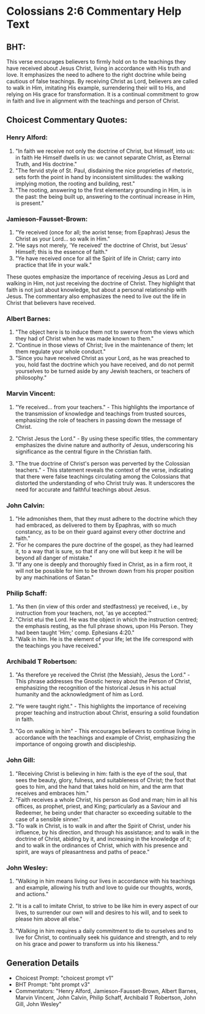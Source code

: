 # Colossians 2:6 Commentary Help Text

## BHT:
This verse encourages believers to firmly hold on to the teachings they have received about Jesus Christ, living in accordance with His truth and love. It emphasizes the need to adhere to the right doctrine while being cautious of false teachings. By receiving Christ as Lord, believers are called to walk in Him, imitating His example, surrendering their will to His, and relying on His grace for transformation. It is a continual commitment to grow in faith and live in alignment with the teachings and person of Christ.

## Choicest Commentary Quotes:
### Henry Alford:
1. "In faith we receive not only the doctrine of Christ, but Himself, into us: in faith He Himself dwells in us: we cannot separate Christ, as Eternal Truth, and His doctrine."
2. "The fervid style of St. Paul, disdaining the nice proprieties of rhetoric, sets forth the point in hand by inconsistent similitudes: the walking implying motion, the rooting and building, rest."
3. "The rooting, answering to the first elementary grounding in Him, is in the past: the being built up, answering to the continual increase in Him, is present."

### Jamieson-Fausset-Brown:
1. "Ye received (once for all; the aorist tense; from Epaphras) Jesus the Christ as your Lord... so walk in Him." 
2. "He says not merely, 'Ye received' the doctrine of Christ, but 'Jesus' Himself; this is the essence of faith."
3. "Ye have received once for all the Spirit of life in Christ; carry into practice that life in your walk."

These quotes emphasize the importance of receiving Jesus as Lord and walking in Him, not just receiving the doctrine of Christ. They highlight that faith is not just about knowledge, but about a personal relationship with Jesus. The commentary also emphasizes the need to live out the life in Christ that believers have received.

### Albert Barnes:
1. "The object here is to induce them not to swerve from the views which they had of Christ when he was made known to them."
2. "Continue in those views of Christ; live in the maintenance of them; let them regulate your whole conduct."
3. "Since you have received Christ as your Lord, as he was preached to you, hold fast the doctrine which you have received, and do not permit yourselves to be turned aside by any Jewish teachers, or teachers of philosophy."

### Marvin Vincent:
1. "Ye received... from your teachers." - This highlights the importance of the transmission of knowledge and teachings from trusted sources, emphasizing the role of teachers in passing down the message of Christ.

2. "Christ Jesus the Lord." - By using these specific titles, the commentary emphasizes the divine nature and authority of Jesus, underscoring his significance as the central figure in the Christian faith.

3. "The true doctrine of Christ's person was perverted by the Colossian teachers." - This statement reveals the context of the verse, indicating that there were false teachings circulating among the Colossians that distorted the understanding of who Christ truly was. It underscores the need for accurate and faithful teachings about Jesus.

### John Calvin:
1. "He admonishes them, that they must adhere to the doctrine which they had embraced, as delivered to them by Epaphras, with so much constancy, as to be on their guard against every other doctrine and faith."
2. "For he compares the pure doctrine of the gospel, as they had learned it, to a way that is sure, so that if any one will but keep it he will be beyond all danger of mistake."
3. "If any one is deeply and thoroughly fixed in Christ, as in a firm root, it will not be possible for him to be thrown down from his proper position by any machinations of Satan."

### Philip Schaff:
1. "As then (in view of this order and stedfastness) ye received, i.e., by instruction from your teachers, not, 'as ye accepted.'" 
2. "Christ etui the Lord. He was the object in which the instruction centred; the emphasis resting, as the full phrase shows, upon His Person. They had been taught 'Him;' comp. Ephesians 4:20."
3. "Walk in him. He is the element of your life; let the life correspond with the teachings you have received."

### Archibald T Robertson:
1. "As therefore ye received the Christ (the Messiah), Jesus the Lord." - This phrase addresses the Gnostic heresy about the Person of Christ, emphasizing the recognition of the historical Jesus in his actual humanity and the acknowledgment of him as Lord.

2. "Ye were taught right." - This highlights the importance of receiving proper teaching and instruction about Christ, ensuring a solid foundation in faith.

3. "Go on walking in him" - This encourages believers to continue living in accordance with the teachings and example of Christ, emphasizing the importance of ongoing growth and discipleship.

### John Gill:
1. "Receiving Christ is believing in him: faith is the eye of the soul, that sees the beauty, glory, fulness, and suitableness of Christ; the foot that goes to him, and the hand that takes hold on him, and the arm that receives and embraces him."
2. "Faith receives a whole Christ, his person as God and man; him in all his offices, as prophet, priest, and King; particularly as a Saviour and Redeemer, he being under that character so exceeding suitable to the case of a sensible sinner."
3. "To walk in Christ, is to walk in and after the Spirit of Christ, under his influence, by his direction, and through his assistance; and to walk in the doctrine of Christ, abiding by it, and increasing in the knowledge of it; and to walk in the ordinances of Christ, which with his presence and spirit, are ways of pleasantness and paths of peace."

### John Wesley:
1. "Walking in him means living our lives in accordance with his teachings and example, allowing his truth and love to guide our thoughts, words, and actions."

2. "It is a call to imitate Christ, to strive to be like him in every aspect of our lives, to surrender our own will and desires to his will, and to seek to please him above all else."

3. "Walking in him requires a daily commitment to die to ourselves and to live for Christ, to continually seek his guidance and strength, and to rely on his grace and power to transform us into his likeness."


## Generation Details
- Choicest Prompt: "choicest prompt v1"
- BHT Prompt: "bht prompt v3"
- Commentators: "Henry Alford, Jamieson-Fausset-Brown, Albert Barnes, Marvin Vincent, John Calvin, Philip Schaff, Archibald T Robertson, John Gill, John Wesley"
